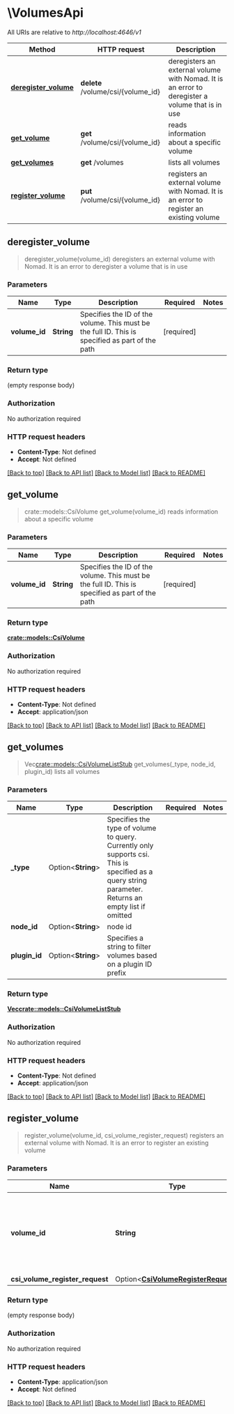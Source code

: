 # \VolumesApi

All URIs are relative to *http://localhost:4646/v1*

Method | HTTP request | Description
------------- | ------------- | -------------
[**deregister_volume**](VolumesApi.md#deregister_volume) | **delete** /volume/csi/{volume_id} | deregisters an external volume with Nomad. It is an error to deregister a volume that is in use
[**get_volume**](VolumesApi.md#get_volume) | **get** /volume/csi/{volume_id} | reads information about a specific volume
[**get_volumes**](VolumesApi.md#get_volumes) | **get** /volumes | lists all volumes
[**register_volume**](VolumesApi.md#register_volume) | **put** /volume/csi/{volume_id} | registers an external volume with Nomad. It is an error to register an existing volume



## deregister_volume

> deregister_volume(volume_id)
deregisters an external volume with Nomad. It is an error to deregister a volume that is in use

### Parameters


Name | Type | Description  | Required | Notes
------------- | ------------- | ------------- | ------------- | -------------
**volume_id** | **String** | Specifies the ID of the volume. This must be the full ID. This is specified as part of the path | [required] |

### Return type

 (empty response body)

### Authorization

No authorization required

### HTTP request headers

- **Content-Type**: Not defined
- **Accept**: Not defined

[[Back to top]](#) [[Back to API list]](../README.md#documentation-for-api-endpoints) [[Back to Model list]](../README.md#documentation-for-models) [[Back to README]](../README.md)


## get_volume

> crate::models::CsiVolume get_volume(volume_id)
reads information about a specific volume

### Parameters


Name | Type | Description  | Required | Notes
------------- | ------------- | ------------- | ------------- | -------------
**volume_id** | **String** | Specifies the ID of the volume. This must be the full ID. This is specified as part of the path | [required] |

### Return type

[**crate::models::CsiVolume**](CsiVolume.md)

### Authorization

No authorization required

### HTTP request headers

- **Content-Type**: Not defined
- **Accept**: application/json

[[Back to top]](#) [[Back to API list]](../README.md#documentation-for-api-endpoints) [[Back to Model list]](../README.md#documentation-for-models) [[Back to README]](../README.md)


## get_volumes

> Vec<crate::models::CsiVolumeListStub> get_volumes(_type, node_id, plugin_id)
lists all volumes

### Parameters


Name | Type | Description  | Required | Notes
------------- | ------------- | ------------- | ------------- | -------------
**_type** | Option<**String**> | Specifies the type of volume to query. Currently only supports csi. This is specified as a query string parameter. Returns an empty list if omitted |  |
**node_id** | Option<**String**> | node id |  |
**plugin_id** | Option<**String**> | Specifies a string to filter volumes based on a plugin ID prefix |  |

### Return type

[**Vec<crate::models::CsiVolumeListStub>**](CsiVolumeListStub.md)

### Authorization

No authorization required

### HTTP request headers

- **Content-Type**: Not defined
- **Accept**: application/json

[[Back to top]](#) [[Back to API list]](../README.md#documentation-for-api-endpoints) [[Back to Model list]](../README.md#documentation-for-models) [[Back to README]](../README.md)


## register_volume

> register_volume(volume_id, csi_volume_register_request)
registers an external volume with Nomad. It is an error to register an existing volume

### Parameters


Name | Type | Description  | Required | Notes
------------- | ------------- | ------------- | ------------- | -------------
**volume_id** | **String** | Specifies the ID of the volume. This must be the full ID. This is specified as part of the path | [required] |
**csi_volume_register_request** | Option<[**CsiVolumeRegisterRequest**](CsiVolumeRegisterRequest.md)> |  |  |

### Return type

 (empty response body)

### Authorization

No authorization required

### HTTP request headers

- **Content-Type**: application/json
- **Accept**: Not defined

[[Back to top]](#) [[Back to API list]](../README.md#documentation-for-api-endpoints) [[Back to Model list]](../README.md#documentation-for-models) [[Back to README]](../README.md)

